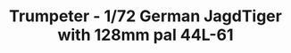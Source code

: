 ---
layout: product
title: "Trumpeter - 1/72 German JagdTiger with 128mm pal 44L-61"
price: "2000" 
desc: "N/A"
img_path: "/assets/img/TRU07165.webp"
brand: "N/A"
available: false
special_offer: false
new: false
soon: false
cat: "010000"
subcat: "013400"
subsubcat: "0N/A"
sifra: "TRU07165"
popular: false
spec: false
---